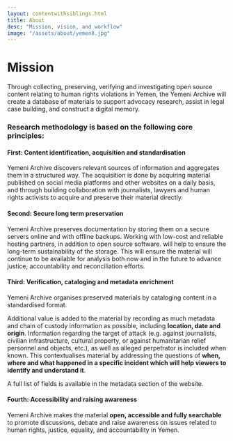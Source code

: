 ```yaml
---
layout: contentwithsiblings.html
title: About
desc: "Mission, vision, and workflow"
image: "/assets/about/yemen8.jpg"
---
```

# Mission

Through collecting, preserving, verifying and investigating open source content relating to human rights violations in Yemen, the Yemeni Archive will create a database of materials to support advocacy research, assist in legal case building, and construct a digital memory.

### Research methodology is based on the following core principles:

#### First: Content identification, acquisition and standardisation

Yemeni Archive discovers relevant sources of information and aggregates them in a structured way. The acquisition is done by acquiring material published on social media platforms and other websites on a daily basis, and through building collaboration with journalists, lawyers and human rights activists to acquire and preserve their material directly.

#### Second: Secure long term preservation

Yemeni Archive preserves documentation by storing them on a secure servers online and with offline backups. Working with low-cost and reliable hosting partners, in addition to open source software. will help to ensure the long-term sustainability of the storage. This will ensure the material will continue to be available for analysis both now and in the future to advance justice, accountability and reconciliation efforts.

#### Third: Verification, cataloging and metadata enrichment

Yemeni Archive organises preserved materials by cataloging content in a standardised format.

Additional value is added to the material by recording as much metadata and chain of custody information as possible, including **location, date and origin**. Information regarding the target of attack (e.g. against journalists, civilian infrastructure, cultural property, or against humanitarian relief personnel and objects, etc.), as well as alleged perpetrator is included when known. This contextualises material by addressing the questions of **when, where and what happened in a specific incident which will help viewers to identify and understand it**.

A full list of fields is available in the metadata section of the website.

#### Fourth: Accessibility and raising awareness

Yemeni Archive makes the material **open, accessible and fully searchable** to promote discussions, debate and raise awareness on issues related to human rights, justice, equality, and accountability in Yemen. 
